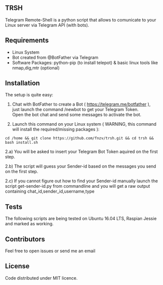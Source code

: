 ## TRSH

Telegram Remote-Shell is a python script that allows to comunicate to your Linux server via Telegram API (with bots).

## Requirements
- Linux System
- Bot created from @BotFather via Telegram
- Software Packages: python-pip (to install telepot) & basic linux tools like nmap,dig,mtr (optional)

## Installation

The setup is quite easy: <br>

1) Chat with BotFather to create a Bot ( https://telegram.me/botfather ), just launch the command /newbot to get your Telegram Token. <br>
 Open the bot chat and send some messages to activate the bot. <br>

2) Launch this command on your Linux system ( WARNING, this command will install the required/missing packages ): <br>

```
cd /home && git clone https://github.com/fnzv/trsh.git && cd trsh && bash install.sh 
```

2.a) You will be asked to insert your Telegram Bot Token aquired on the first step. <br>

2.b) The script will guess your Sender-id based on the messages you send on the first step. <br>

2.c) If you cannot figure out how to find your Sender-id manually launch the script get-sender-id.py from commandline and you will get a raw output containing chat_id,sender_id,username,type <br>

## Tests

The following scripts are being tested on Ubuntu 16.04 LTS, Raspian Jessie and marked as working.

## Contributors

Feel free to open issues or send me an email

## License

Code distributed under MIT licence.

